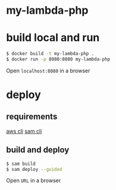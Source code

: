 # my-lambda-php

# build local and run

```bash
$ docker build -t my-lambda-php .
$ docker run -p 8080:8080 my-lambda-php
```

Open `localhost:8080` in a browser

# deploy

## requirements

[aws cli](https://docs.aws.amazon.com/cli/latest/userguide/getting-started-install.html)
[sam cli](https://docs.aws.amazon.com/serverless-application-model/latest/developerguide/install-sam-cli.html)

## build and deploy

```bash
$ sam build
$ sam deploy --guided
```

Open `URL` in a browser
